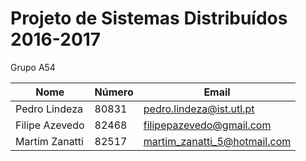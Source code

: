# Projeto de Sistemas Distribuídos 2016-2017 #

Grupo A54

 Nome           |  Número |      Email                     |
----------------|---------|--------------------------------|
 Pedro Lindeza  |  80831  | pedro.lindeza@ist.utl.pt       |
 Filipe Azevedo |  82468  | filipepazevedo@gmail.com       |
 Martim Zanatti |  82517  | martim_zanatti_5@hotmail.com   |


